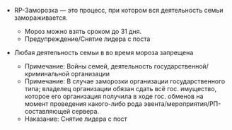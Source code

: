 + RP-Заморозка — это процесс, при котором вся деятельность семьи замораживается.
  + Мороз можно взять сроком до 31 дня.
  + Предупреждение/Снятие лидера с поста

+ Любая деятельность семьи в во время мороза запрещена
  + Примечание: Войны семей, деятельность государственной/криминальной организации
  + Примечание:  В случае заморозки организации государственного типа; владелец организации обязан сдать всё гос. имущество, которое его организация получила в ходе гос. обменов на момент проведения какого-либо рода эвента/мероприятия/РП-составляющей сервера.
  + Наказание: Снятие лидера с пост
